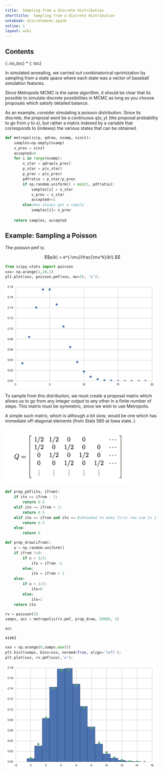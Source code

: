 ```yaml
---
title:  Sampling from a discrete distribution
shorttitle:  Sampling from a discrete distribution
notebook: discretemcmc.ipynb
noline: 1
layout: wiki
---
```








## Contents
{:.no_toc}
* 
{: toc}

In simulated annealing, we carried out combinatorical oprimization by sampling from a state space where each state was a vector of baseball simulation features.

Since Metropolis MCMC is the same algorithm, it should be clear that its possible to simulate discrete possibilities in MCMC as long as you choose proposals which satisfy detailed balance. 

As an example, consider simulating a poisson distribution. Since its discrete, the proposal wont be a continuous $q(x,y)$ (the proposal probability to go from y to x), but rather a matrix indexed by a variable that corresponds to (indexes) the various states that can be obtained.



```python
def metropolis(p, qdraw, nsamp, xinit):
    samples=np.empty(nsamp)
    x_prev = xinit
    accepted=0
    for i in range(nsamp):
        x_star = qdraw(x_prev)
        p_star = p(x_star)
        p_prev = p(x_prev)
        pdfratio = p_star/p_prev
        if np.random.uniform() < min(1, pdfratio):
            samples[i] = x_star
            x_prev = x_star
            accepted+=1
        else:#we always get a sample
            samples[i]= x_prev
            
    return samples, accepted
```


## Example: Sampling a Poisson

The poisson pmf is:

$$p(k) = e^{-\mu}\frac{\mu^k}{k!}.$$



```python
from scipy.stats import poisson
xxx= np.arange(1,20,1)
plt.plot(xxx, poisson.pmf(xxx, mu=5), 'o'); 
```



![png](discretemcmc_files/discretemcmc_6_0.png)


To sample from this distribution, we must create a proposal matrix which allows us to go from any integer output to any other in a finite number of steps. This matrix must be symmetric, since we wish to use Metropolis.

A simple such matrix, which is although a bit slow, would be one which has immediate off-diagonal elements (from Stats 580 at Iowa state..)

![](images/propmatrix.png)



```python
def prop_pdf(ito, ifrom):
    if ito == ifrom - 1:
        return 0.5
    elif ito == ifrom + 1:
        return 0.5
    elif ito == ifrom and ito == 0:#needed to make first row sum to 1
        return 0.5
    else:
        return 0
```




```python
def prop_draw(ifrom):
    u = np.random.uniform()
    if ifrom !=0:
        if u < 1/2:
            ito = ifrom -1
        else:
            ito = ifrom + 1
    else:
        if u < 1/2:
            ito=0
        else:
            ito=1
    return ito
```




```python
rv = poisson(5)
samps, acc = metropolis(rv.pmf, prop_draw, 50000, 1)
```




```python
acc
```





    41463





```python
xxx = np.arange(0,samps.max())
plt.hist(samps, bins=xxx, normed=True, align='left');
plt.plot(xxx, rv.pmf(xxx),'o');
```



![png](discretemcmc_files/discretemcmc_12_0.png)

